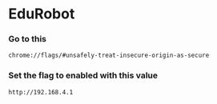 # EduRobot

### Go to this
```url
chrome://flags/#unsafely-treat-insecure-origin-as-secure
```

### Set the flag to enabled with this value
```url
http://192.168.4.1
```
